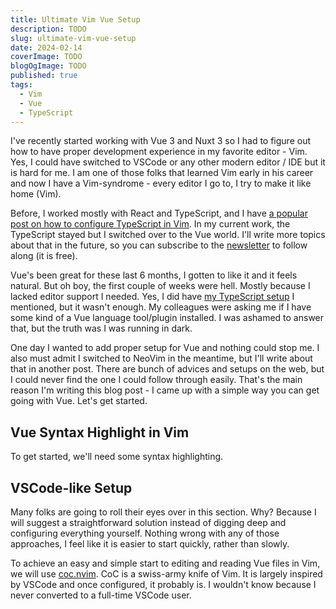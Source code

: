 ```yaml
---
title: Ultimate Vim Vue Setup
description: TODO
slug: ultimate-vim-vue-setup
date: 2024-02-14
coverImage: TODO
blogOgImage: TODO
published: true
tags:
  - Vim
  - Vue
  - TypeScript
---
```


I've recently started working with Vue 3 and Nuxt 3 so I had to figure out how to have proper development experience in my favorite editor - Vim. Yes, I could have switched to VSCode or any other modern editor / IDE but it is hard for me. I am one of those folks that learned Vim early in his career and now I have a Vim-syndrome - every editor I go to, I try to make it like home (Vim).

Before, I worked mostly with React and TypeScript, and I have [a popular post on how to configure TypeScript in Vim](/ultimate-vim-typescript-setup). In my current work, the TypeScript stayed but I switched over to the Vue world. I'll write more topics about that in the future, so you can subscribe to the [newsletter](/newsletter) to follow along (it is free).

Vue's been great for these last 6 months, I gotten to like it and it feels natural. But oh boy, the first couple of weeks were hell. Mostly because I lacked editor support I needed. Yes, I did have [my TypeScript setup](/ultimate-vim-typescript-setup) I mentioned, but it wasn't enough. My colleagues were asking me if I have some kind of a Vue language tool/plugin installed. I was ashamed to answer that, but the truth was I was running in dark.

One day I wanted to add proper setup for Vue and nothing could stop me. I also must admit I switched to NeoVim in the meantime, but I'll write about that in another post. There are bunch of advices and setups on the web, but I could never find the one I could follow through easily. That's the main reason I'm writing this blog post - I came up with a simple way you can get going with Vue. Let's get started.

## Vue Syntax Highlight in Vim

To get started, we'll need some syntax highlighting.

## VSCode-like Setup

Many folks are going to roll their eyes over in this section. Why? Because I will suggest a straightforward solution instead of digging deep and configuring everything yourself. Nothing wrong with any of those approaches, I feel like it is easier to start quickly, rather than slowly.

To achieve an easy and simple start to editing and reading Vue files in Vim, we will use [coc.nvim](https://github.com/neoclide/coc.nvim). CoC is a swiss-army knife of Vim. It is largely inspired by VSCode and once configured, it probably is. I wouldn't know because I never converted to a full-time VSCode user.

